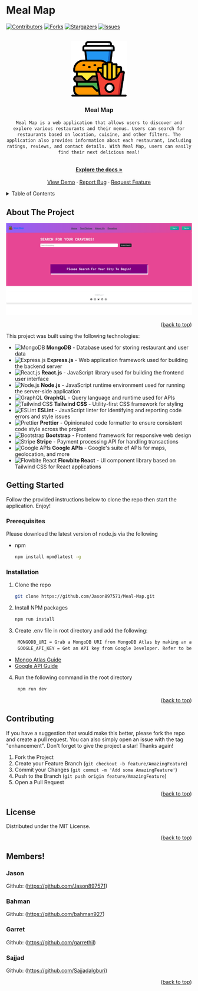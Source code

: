# Meal Map

<!-- Improved compatibility of back to top link: See: https://github.com/othneildrew/Best-README-Template/pull/73 -->

<!-- Copyright (c) 2021 Othneil Drew -->

<a name="readme-top"></a>

[![Contributors][contributors-shield]][contributors-url]
[![Forks][forks-shield]][forks-url]
[![Stargazers][stars-shield]][stars-url]
[![Issues][issues-shield]][issues-url]

<!-- PROJECT LOGO -->
<br />
<div align="center">
  <a href="https://github.com/Sajjadalgburi/Book-Search-Engine">
    <img src="./client/public/image/logo.png" alt="Meal Map Logo" height="150" width="150">
  </a>

<h3 align="center">Meal Map</h3>


    Meal Map is a web application that allows users to discover and explore various restaurants and their menus. Users can search for restaurants based on location, cuisine, and other filters. The application also provides information about each restaurant, including ratings, reviews, and contact details. With Meal Map, users can easily find their next delicious meal!




<br />
<a href="https://github.com/Jason897571/Meal-Map"><strong>Explore the docs »</strong></a>
<br />
<br />
<a href="https://meal-map.onrender.com/">View Demo</a>
·
<a href="https://github.com/Jason897571/Meal-Map/issues/new?labels=bug&template=bug-report---.md">Report Bug</a>
·
<a href="https://github.com/Jason897571/Meal-Map/issues/new?labels=enhancement&template=feature-request---.md">Request Feature</a>

  </p>
</div>

<!-- TABLE OF CONTENTS -->
<details>
  <summary>Table of Contents</summary>
  <ol>
    <li>
      <a href="#about-the-project">About The Project</a>
      <ul>
        <li><a href="#built-with">Built With</a></li>
      </ul>
    </li>
    <li>
      <a href="#getting-started">Getting Started</a>
      <ul>
        <li><a href="#prerequisites">Prerequisites</a></li>
        <li><a href="#installation">Installation</a></li>
      </ul>
    </li>
    <!-- <li><a href="#usage">Usage</a></li> -->
    <!-- <li><a href="#roadmap">Roadmap</a></li> -->
    <li><a href="#contributing">Contributing</a></li>
    <li><a href="#license">License</a></li>
    <li><a href="#contact">Contact</a></li>
    <!-- <li><a href="#acknowledgments">Acknowledgments</a></li> -->
  </ol>
</details>

<!-- ABOUT THE PROJECT -->

## About The Project

![Website Screen Shot][product-screenshot]

<p align="right">(<a href="#readme-top">back to top</a>)</p>



This project was built using the following technologies:

- ![MongoDB][mongodb-logo] **MongoDB** - Database used for storing restaurant and user data
- ![Express.js][express-logo] **Express.js** - Web application framework used for building the backend server
- ![React.js][react-logo] **React.js** - JavaScript library used for building the frontend user interface
- ![Node.js][node-logo] **Node.js** - JavaScript runtime environment used for running the server-side application
- ![GraphQL][graphql-logo] **GraphQL** - Query language and runtime used for APIs
- ![Tailwind CSS][tailwind-logo] **Tailwind CSS** - Utility-first CSS framework for styling
- ![ESLint][eslint-logo] **ESLint** - JavaScript linter for identifying and reporting code errors and style issues
- ![Prettier][prettier-logo] **Prettier** - Opinionated code formatter to ensure consistent code style across the project
- ![Bootstrap][bootstrap-logo] **Bootstrap** - Frontend framework for responsive web design
- ![Stripe][stripe-logo] **Stripe** - Payment processing API for handling transactions
- ![Google APIs][google-logo] **Google APIs** - Google's suite of APIs for maps, geolocation, and more
- ![Flowbite React][flowbite-logo] **Flowbite React** - UI component library based on Tailwind CSS for React applications


## Getting Started

Follow the provided instructions below to clone the repo then start the application. Enjoy!

### Prerequisites

Please download the latest version of node.js via the following

- npm
  ```sh
  npm install npm@latest -g
  ```

### Installation

1. Clone the repo
   ```sh
   git clone https://github.com/Jason897571/Meal-Map.git
   ```
2. Install NPM packages
   ```sh
   npm run install
   ```
3. Create .env file in root directory and add the following:
   ```sh
    MONGODB_URI = Grab a MongoDB URI from MongoDB Atlas by making an account. Refer to below
    GOOGLE_API_KEY = Get an API key from Google Developer. Refer to below
   ```

 - [Mongo Atlas Guide](https://www.mongodb.com/docs/guides/atlas/connection-string/)
- [Google API Guide](https://developers.google.com/maps/documentation/javascript/get-api-key)
   
4. Run the following command in the root directory 
   ```sh
    npm run dev
   ```

<p align="right">(<a href="#readme-top">back to top</a>)</p>

<!-- USAGE EXAMPLES -->
<!--
## Usage

Use this space to show useful examples of how a project can be used. Additional screenshots, code examples and demos work well in this space. You may also link to more resources.

_For more examples, please refer to the [Documentation](https://example.com)_

<p align="right">(<a href="#readme-top">back to top</a>)</p>

ROADMAP -->
<!--
## Roadmap

- [ ] Feature 1
- [ ] Feature 2
- [ ] Feature 3
  - [ ] Nested Feature

See the [open issues](https://github.com/Sajjadalgburi/Book-Search-Engine/issues) for a full list of proposed features (and known issues).

<p align="right">(<a href="#readme-top">back to top</a>)</p>

CONTRIBUTING -->

## Contributing

If you have a suggestion that would make this better, please fork the repo and create a pull request. You can also simply open an issue with the tag "enhancement".
Don't forget to give the project a star! Thanks again!

1. Fork the Project
2. Create your Feature Branch (`git checkout -b feature/AmazingFeature`)
3. Commit your Changes (`git commit -m 'Add some AmazingFeature'`)
4. Push to the Branch (`git push origin feature/AmazingFeature`)
5. Open a Pull Request

<p align="right">(<a href="#readme-top">back to top</a>)</p>

<!-- LICENSE -->

## License

Distributed under the MIT License.

<p align="right">(<a href="#readme-top">back to top</a>)</p>

<!-- CONTACT -->

## Members!

### Jason
Github: (https://github.com/Jason897571)

### Bahman
Github: (https://github.com/bahman927)

### Garret
Github: (https://github.com/garrethil)

### Sajjad
Github: (https://github.com/Sajjadalgburi)

<p align="right">(<a href="#readme-top">back to top</a>)</p>

<!-- ACKNOWLEDGMENTS -->
<!--
## Acknowledgments

- []()
- []()
- []()

<p align="right">(<a href="#readme-top">back to top</a>)</p> -->

<!-- MARKDOWN LINKS & IMAGES -->
<!-- https://www.markdownguide.org/basic-syntax/#reference-style-links -->
<!-- Markdown for logos -->
<!-- Markdown for additional logos -->


<!-- Markdown logo URLS -->


[eslint-logo]: https://img.shields.io/badge/ESLint-4B32C3?style=for-the-badge&logo=eslint&logoColor=white
[prettier-logo]: https://img.shields.io/badge/Prettier-F7B93E?style=for-the-badge&logo=prettier&logoColor=black
[flowbite-logo]: https://img.shields.io/badge/Flowbite%20React-38B2AC?style=for-the-badge&logo=react&logoColor=white
[graphql-logo]: https://img.shields.io/badge/GraphQL-E10098?style=for-the-badge&logo=graphql&logoColor=white
[tailwind-logo]: https://img.shields.io/badge/Tailwind%20CSS-38B2AC?style=for-the-badge&logo=tailwind-css&logoColor=white
[bootstrap-logo]: https://img.shields.io/badge/Bootstrap-563D7C?style=for-the-badge&logo=bootstrap&logoColor=white
[stripe-logo]: https://img.shields.io/badge/Stripe-008CDD?style=for-the-badge&logo=stripe&logoColor=white
[google-logo]: https://img.shields.io/badge/Google%20APIs-4285F4?style=for-the-badge&logo=google&logoColor=white
[mongodb-logo]: https://img.shields.io/badge/MongoDB-4EA94B?style=for-the-badge&logo=mongodb&logoColor=white
[express-logo]: https://img.shields.io/badge/Express.js-404D59?style=for-the-badge
[react-logo]: https://img.shields.io/badge/React-20232A?style=for-the-badge&logo=react&logoColor=61DAFB
[node-logo]: https://img.shields.io/badge/Node.js-43853D?style=for-the-badge&logo=node.js&logoColor=white

[contributors-shield]: https://img.shields.io/github/contributors/Sajjadalgburi/Book-Search-Engine.svg?style=for-the-badge
[contributors-url]: https://github.com/Jason897571/Meal-Map/graphs/contributors
[forks-shield]: https://img.shields.io/github/forks/Sajjadalgburi/Book-Search-Engine.svg?style=for-the-badge
[forks-url]: https://github.com/Jason897571/Meal-Map/network/members
[stars-shield]: https://img.shields.io/github/stars/Sajjadalgburi/Book-Search-Engine.svg?style=for-the-badge
[stars-url]: https://github.com/Jason897571/Meal-Map/stargazers
[issues-shield]: https://img.shields.io/github/issues/Sajjadalgburi/Book-Search-Engine.svg?style=for-the-badge
[issues-url]: https://img.shields.io/badge/License-MIT-yellow.svg
[license-shield]: https://img.shields.io/github/license/Sajjadalgburi/Book-Search-Engine.svg?style=for-the-badge
[license-url]: https://img.shields.io/badge/License-MIT-yellow.svg
[linkedin-shield]: https://img.shields.io/badge/-LinkedIn-black.svg?style=for-the-badge&logo=linkedin&colorB=555
[linkedin-url]: https://linkedin.com/in/Sajjadalgburi
[product-screenshot]: ./client/public/image/web.png
[Next.js]: https://img.shields.io/badge/next.js-000000?style=for-the-badge&logo=nextdotjs&logoColor=white
[Next-url]: https://nextjs.org/
[React.js]: https://img.shields.io/badge/React-20232A?style=for-the-badge&logo=react&logoColor=61DAFB
[React-url]: https://reactjs.org/
[Vue.js]: https://img.shields.io/badge/Vue.js-35495E?style=for-the-badge&logo=vuedotjs&logoColor=4FC08D
[Vue-url]: https://vuejs.org/
[Angular.io]: https://img.shields.io/badge/Angular-DD0031?style=for-the-badge&logo=angular&logoColor=white
[Angular-url]: https://angular.io/
[Svelte.dev]: https://img.shields.io/badge/Svelte-4A4A55?style=for-the-badge&logo=svelte&logoColor=FF3E00
[Svelte-url]: https://svelte.dev/
[Laravel.com]: https://img.shields.io/badge/Laravel-FF2D20?style=for-the-badge&logo=laravel&logoColor=white
[Laravel-url]: https://laravel.com
[Bootstrap.com]: https://img.shields.io/badge/Bootstrap-563D7C?style=for-the-badge&logo=bootstrap&logoColor=white
[Bootstrap-url]: https://getbootstrap.com
[JQuery.com]: https://img.shields.io/badge/jQuery-0769AD?style=for-the-badge&logo=jquery&logoColor=white
[JQuery-url]: https://jquery.com
